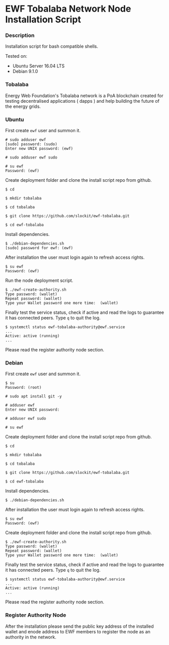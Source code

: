 # EWF Tobalaba Network Node Installation Script

### Description
Installation script for bash compatible shells.

Tested on:

 - Ubuntu Server 16.04 LTS
 - Debian 9.1.0

### Tobalaba
Energy Web Foundation's Tobalaba network is a PoA blockchain created for testing decentralised applications ( dapps ) and help building the future of the energy grids.

### Ubuntu
First create `ewf` user and summon it.
```
# sudo adduser ewf
[sudo] password: (sudo)
Enter new UNIX password: (ewf)

# sudo adduser ewf sudo

# su ewf
Password: (ewf)
```
Create deployment folder and clone the install script repo from github.
```
$ cd

$ mkdir tobalaba

$ cd tobalaba

$ git clone https://github.com/slockit/ewf-tobalaba.git

$ cd ewf-tobalaba
```
Install dependencies.
```
$ ./debian-dependencies.sh
[sudo] password for ewf: (ewf)
```
After installation the user must login again to refresh access rights.
```
$ su ewf
Password: (ewf)
```
Run the node deployment script.
```
$ ./ewf-create-authority.sh
Type password: (wallet)
Repeat password: (wallet)
Type your Wallet password one more time:  (wallet)
```
Finally test the service status, check if active and read the logs to guarantee it has connected peers. Type `q` to quit the log.
```
$ systemctl status ewf-tobalaba-authority@ewf.service
...
Active: active (running)
...
```
Please read the register authority node section.

### Debian
First create `ewf` user and summon it.
```
$ su
Password: (root)

# sudo apt install git -y

# adduser ewf
Enter new UNIX password:

# adduser ewf sudo

# su ewf
```
Create deployment folder and clone the install script repo from github.
```
$ cd

$ mkdir tobalaba

$ cd tobalaba

$ git clone https://github.com/slockit/ewf-tobalaba.git

$ cd ewf-tobalaba
```
Install dependencies.
```
$ ./debian-dependencies.sh
```
After installation the user must login again to refresh access rights.
```
$ su ewf
Password: (ewf)
```
Create deployment folder and clone the install script repo from github.
```
$ ./ewf-create-authority.sh
Type password: (wallet)
Repeat password: (wallet)
Type your Wallet password one more time:  (wallet)
```
Finally test the service status, check if active and read the logs to guarantee it has connected peers. Type `q` to quit the log.
```
$ systemctl status ewf-tobalaba-authority@ewf.service
...
Active: active (running)
...
```
Please read the register authority node section.

### Register Authority Node
After the installation please send the public key address of the installed wallet and enode address to EWF members to register the node as an authority in the network.